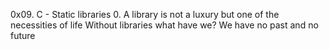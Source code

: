 0x09. C - Static libraries
0. A library is not a luxury but one of the necessities of life
Without libraries what have we? We have no past and no future